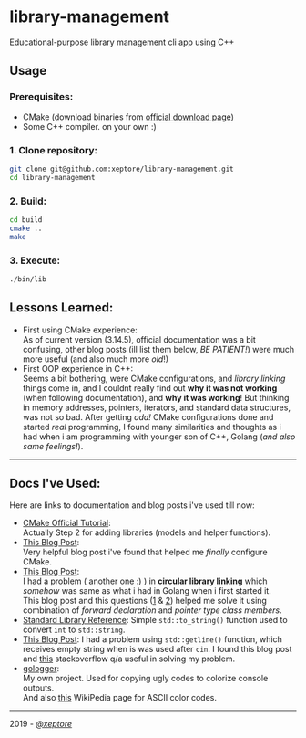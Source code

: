 # library-management
Educational-purpose library management cli app using C++

## Usage
### Prerequisites:
* CMake (download binaries from [official download page](https://cmake.org/download/#latest))
* Some C++ compiler. on your own :)
### 1. Clone repository:
 ```sh
 git clone git@github.com:xeptore/library-management.git
 cd library-management
 ```
### 2. Build:
```sh
cd build
cmake ..
make
```
### 3. Execute:
```sh
./bin/lib
```

## Lessons Learned:
* First using CMake experience:  
As of current version (3.14.5), official documentation was a bit confusing, other blog posts (ill list them below, _BE PATIENT!_) were much more useful (and also much more _old_!)
* First OOP experience in C++:  
Seems a bit bothering, were CMake configurations, and _library linking_ things come in, and I couldnt really find out **why it was not working** (when following documentation), and **why it was working**!
But thinking in memory addresses, pointers, iterators, and standard data structures, was not so bad.
After getting _odd!_ CMake configurations done and started _real_ programming, I found many similarities and thoughts as i had when i am programming with younger son of C++, Golang (_and also same feelings!_).
---

## Docs I've Used:
Here are links to documentation and blog posts i've used till now:
* [CMake Official Tutorial](https://cmake.org/cmake-tutorial/):  
Actually Step 2 for adding libraries (models and helper functions).
* [This Blog Post](http://derekmolloy.ie/hello-world-introductions-to-cmake/):  
Very helpful blog post i've found that helped me _finally_ configure CMake.
* [This Blog Post](http://gernotklingler.com/blog/care-include-dependencies-cpp-keep-minimum/):  
I had a problem ( another one :) ) in **circular library linking** which _somehow_ was same as what i had in Golang when i first started it.  
This blog post and this questions ([1](https://stackoverflow.com/questions/30223453/c-circular-dependency-in-header-files) & [2](https://stackoverflow.com/questions/39722036/circular-dependencies-between-c-classes)) helped me solve it using combination of _forward declaration_ and _pointer type class members_.  
* [Standard Library Reference](http://www.cplusplus.com/reference/string/to_string/):
Simple `std::to_string()` function used to convert `int` to `std::string`.
* [This Blog Post](https://mathbits.com/MathBits/CompSci/APstrings/APgetline.htm):
I had a problem using `std::getline()` function, which receives empty string when is was used after `cin`. I found this blog post and [this](https://stackoverflow.com/questions/5739937/using-getlinecin-s-after-cin) stackoverflow q/a useful in solving my problem.  
* [gologger](https://github.com/xeptore/gologger):  
My own project. Used for copying ugly codes to colorize console outputs.  
And also [this](https://en.wikipedia.org/wiki/ANSI_escape_code) WikiPedia  page for ASCII color codes.

---

2019 - [_@xeptore_](https://gitlab.com/xeptore)
